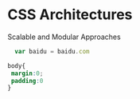 # CSS Architectures
 Scalable and Modular Approaches
 ```js
   var baidu = baidu.com
 ```
 ```css
 body{
  margin:0;
  padding:0
 }
 ```
